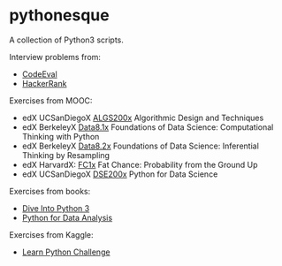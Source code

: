 # pythonesque

A collection of Python3 scripts.

Interview problems from:
   * [CodeEval](https://github.com/egalli64/pythonesque/tree/master/ce)
   * [HackerRank](https://github.com/egalli64/pythonesque/tree/master/hr)

Exercises from MOOC:
   * edX UCSanDiegoX [ALGS200x](https://github.com/egalli64/pythonesque/tree/master/algs200x) Algorithmic Design and Techniques
   * edX BerkeleyX [Data8.1x](https://github.com/egalli64/pythonesque/tree/master/data8x/block1) Foundations of Data Science: Computational Thinking with Python
   * edX BerkeleyX [Data8.2x](https://github.com/egalli64/pythonesque/tree/master/data8x/block2) Foundations of Data Science: Inferential Thinking by Resampling
   * edX HarvardX: [FC1x](https://github.com/egalli64/pythonesque/tree/master/fc1) Fat Chance: Probability from the Ground Up
   * edX UCSanDiegoX [DSE200x](https://github.com/egalli64/pythonesque/tree/master/dse200x) Python for Data Science


Exercises from books:
   * [Dive Into Python 3](https://github.com/egalli64/pythonesque/tree/master/dive)
   * [Python for Data Analysis](https://github.com/egalli64/pythonesque/tree/master/pydata)

Exercises from Kaggle:
   * [Learn Python Challenge](https://github.com/egalli64/pythonesque/tree/master/kaggle/LearnPythonChallenge)